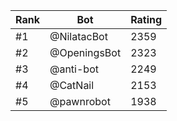 Rank|Bot|Rating
---|---|---
#1|@NilatacBot|2359
#2|@OpeningsBot|2323
#3|@anti-bot|2249
#4|@CatNail|2153
#5|@pawnrobot|1938
